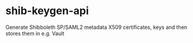 # shib-keygen-api

Generate Shibboleth SP/SAML2 metadata X509 certificates, keys and then stores them in e.g. Vault
